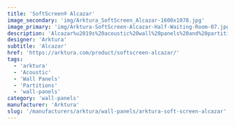 ```yaml
---
title: 'SoftScreen® Alcazar'
image_secondary: 'img/Arktura_SoftScreen_Alcazar-1600x1078.jpg'
image_primary: 'img/Arktura-SoftScreen-Alcazar-Half-Waiting-Room-07.jpg'
description: 'Alcazar%u2019s%20acoustic%20wall%20panels%20and%20partitions%20create%20a%20design%20inspired%20by%20the%20Alcazar%20palace%20in%20Seville%2C%20a%20repeating%20pattern%20of%20triangles%20and%20lines%20that%20add%20up%20to%20an%20image%20you%20can%u2019t%20look%20away%20from.%20These%20panels%20can%20be%20either%20fixed%20into%20place%20cable%20hung%2C%20wall%20mounted%2C%20or%20set%20on%20a%20track%20to%20serve%20as%20operable%20dividers.%20Alcazar%20is%20available%20in%20full%20and%20half%20pattern%20panels%20to%20provide%20flexibility%20in%20acoustic%20performance%20and%20peace%20of%20mind.%20Made%20from%20our%20Soft%20Sound%20material%2C%20they%20also%20provide%20sound%20control%20exactly%20where%20you%20need%20it.%20%A0'
designer: 'Arktura'
subtitle: 'Alcazar'
href: 'https://arktura.com/product/softscreen-alcazar/'
tags:
  - 'arktura'
  - 'Acoustic'
  - 'Wall Panels'
  - 'Partitions'
  - 'wall-panels'
category: 'wall-panels'
manufacturer: 'Arktura'
slug: '/manufacturers/arktura/wall-panels/arktura-soft-screen-alcazar'
---
```


